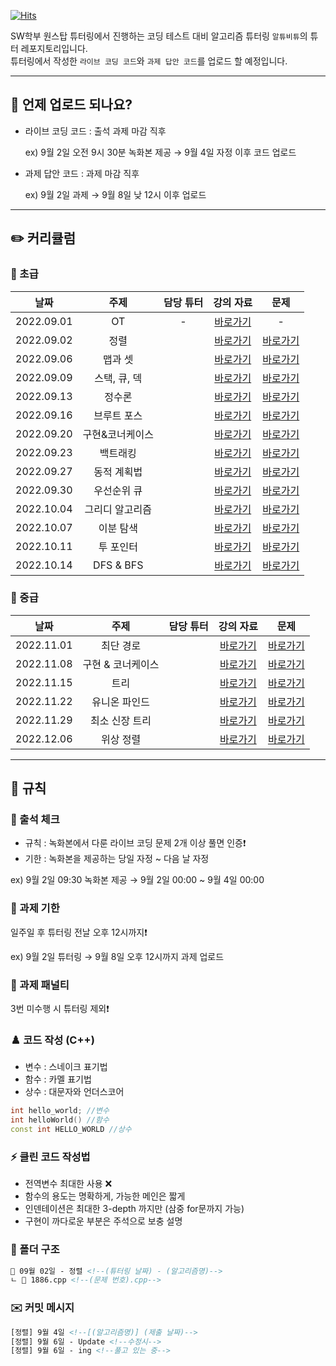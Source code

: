 [![Hits](https://hits.seeyoufarm.com/api/count/incr/badge.svg?url=https%3A%2F%2Fgithub.com%2FAltu-Bitu-3%2FNotice&count_bg=%2379C83D&title_bg=%23555555&icon=&icon_color=%23E7E7E7&title=hits&edge_flat=false)](https://hits.seeyoufarm.com)

SW학부 원스탑 튜터링에서 진행하는 코딩 테스트 대비 알고리즘 튜터링 `알튜비튜`의 튜터 레포지토리입니다.  
튜터링에서 작성한 `라이브 코딩 코드`와 `과제 답안 코드`를 업로드 할 예정입니다.

---

## 📅 언제 업로드 되나요?

- 라이브 코딩 코드 : 출석 과제 마감 직후 

    ex) 9월 2일 오전 9시 30분 녹화본 제공 → 9월 4일 자정 이후 코드 업로드
    
- 과제 답안 코드 : 과제 마감 직후

    ex) 9월 2일 과제 → 9월 8일 낮 12시 이후 업로드

---   
## ✏️ 커리큘럼   
### 🌙 초급
|    날짜    | 주제 | 담당 튜터 | 강의 자료 | 문제 |
|:----------:|:----:|:---------:|:---------:|:----:|
| 2022.09.01 |  OT  |     -     |[바로가기]()|-|
| 2022.09.02 |정렬||[바로가기]()|[바로가기]()|
| 2022.09.06 |맵과 셋||[바로가기]()|[바로가기]()|
| 2022.09.09 |스택, 큐, 덱||[바로가기]()|[바로가기]()|
| 2022.09.13 |정수론||[바로가기]()|[바로가기]()|
| 2022.09.16 |브루트 포스||[바로가기]()|[바로가기]()|
| 2022.09.20 |구현&코너케이스||[바로가기]()|[바로가기]()|
| 2022.09.23 |백트래킹||[바로가기]()|[바로가기]()|
| 2022.09.27 |동적 계획법||[바로가기]()|[바로가기]()|
| 2022.09.30 |우선순위 큐||[바로가기]()|[바로가기]()|
| 2022.10.04 |그리디 알고리즘||[바로가기]()|[바로가기]()|
| 2022.10.07 |이분 탐색||[바로가기]()|[바로가기]()|
| 2022.10.11 |투 포인터||[바로가기]()|[바로가기]()|
| 2022.10.14 |DFS & BFS||[바로가기]()|[바로가기]()|


### 🌙 중급
|    날짜    | 주제 | 담당 튜터 | 강의 자료 | 문제 |
|:----------:|:----:|:---------:|:---------:|:----:|
| 2022.11.01 |최단 경로||[바로가기]()|[바로가기]()|
| 2022.11.08 |구현 & 코너케이스||[바로가기]()|[바로가기]()|
| 2022.11.15 |트리||[바로가기]()|[바로가기]()|
| 2022.11.22 |유니온 파인드||[바로가기]()|[바로가기]()|
| 2022.11.29 |최소 신장 트리||[바로가기]()|[바로가기]()|
| 2022.12.06 |위상 정렬||[바로가기]()|[바로가기]()|

---

## 🤙 규칙

### 🎉 출석 체크

- 규칙 : 녹화본에서 다룬 라이브 코딩 문제 2개 이상 풀면 인증❗
- 기한 : 녹화본을 제공하는 당일 자정 ~ 다음 날 자정

ex) 9월 2일 09:30 녹화본 제공 → 9월 2일 00:00 ~ 9월 4일 00:00

### 🎉 과제 기한

일주일 후 튜터링 전날 오후 12시까지❗

ex) 9월 2일 튜터링 → 9월 8일 오후 12시까지 과제 업로드

### 📌 과제 패널티

3번 미수행 시 튜터링 제외❗

### ♟️ 코드 작성 (C++)
- 변수 : 스네이크 표기법
- 함수 : 카멜 표기법
- 상수 : 대문자와 언더스코어

```cpp
int hello_world; //변수
int helloWorld() //함수
const int HELLO_WORLD //상수
```

### ⚡ 클린 코드 작성법

- 전역변수 최대한 사용 ❌
- 함수의 용도는 명확하게, 가능한 메인은 짧게
- 인덴테이션은 최대한 3-depth 까지만 (삼중 for문까지 가능)
- 구현이 까다로운 부분은 주석으로 보충 설명

### 📁 폴더 구조

```html
📁 09월 02일 - 정렬 <!--(튜터링 날짜) - (알고리즘명)-->
ㄴ 📄 1886.cpp <!--(문제 번호).cpp-->
```

### ✉️ 커밋 메시지

```html
[정렬] 9월 4일 <!--[(알고리즘명)] (제출 날짜)-->
[정렬] 9월 6일 - Update <!--수정시-->
[정렬] 9월 6일 - ing <!--풀고 있는 중-->
```

